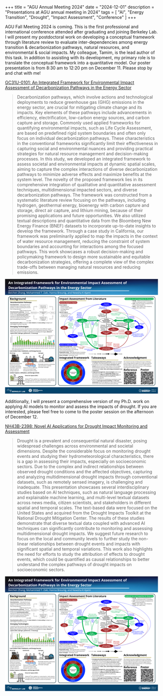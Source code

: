 +++
title = "AGU Annual Meeting 2024"
date = "2024-12-01"
description = "Presentations at AGU annual meeting in 2024"
tags = [
    "AI",
    "Energy Transition",
    "Drought",
    "Impact Assessment",
    "Conference"
]
+++

AGU Fall Meeting 2024 is coming. This is the first professional and international conference attended after graduating and joining Berkeley Lab. I will present my postdoctoral work on developing a conceptual framework through literature review to evaluate inter-dependencies among energy transition & decarbonization pathways, natural resources, and environmental & social impacts. My colleague, Tamim, is the lead author of this task. In addition to assisting with its development, my primary role is to translate the conceptual framework into a quantitative model. Our poster presentation is from 8:30 am to 12:20 pm on December 11. Please stop by and chat with me!

[GC31U-0101: An Integrated Framework for Environmental Impact Assessment of Decarbonization Pathways in the Energy Sector](https://agu.confex.com/agu/agu24/meetingapp.cgi/Paper/1659779)

> Decarbonization pathways, which involve actions and technological deployments to reduce greenhouse gas (GHG) emissions in the energy sector, are crucial for mitigating climate change and its impacts. Key elements of these pathways include advancements in efficiency, electrification, low-carbon energy sources, and carbon capture and storage. Commonly used applied frameworks for quantifying environmental impacts, such as Life Cycle Assessment, are based on predefined rigid system boundaries and often only focus on individual decarbonization pathways. These characteristics in the conventional frameworks significantly limit their effectiveness in capturing social and environmental nuances and providing practical strategies for natural resource management and decision-making processes. In this study, we developed an integrated framework to assess societal and environmental impacts at dynamic spatial scales, aiming to capture the complex interactions of diverse decarbonization pathways to minimize adverse effects and maximize benefits at the system level. The novelty of the proposed framework lies in its comprehensive integration of qualitative and quantitative assessment techniques, multidimensional impacted sectors, and diverse decarbonization pathways. The framework was constructed from a systematic literature review focusing on the pathways, including hydrogen, geothermal energy, bioenergy with carbon capture and storage, direct air capture, and lithium mining, because of their promising applications and future opportunities. We also utilized textual descriptions and quantitative data from the Bloomberg New Energy Finance (BNEF) datasets to incorporate up-to-date insights to develop the framework. Through a case study in California, our framework was preliminarily applied to map the impacts in the context of water resource management, reducing the constraint of system boundaries and accounting for interactions among the focused pathways. This work showcases a robust decision-making and policymaking framework to design more sustainable and equitable decarbonization strategies, offering a complete view of the complex trade-offs between managing natural resources and reducing emissions.

![{AGU2024_Energy_Transition}](/presentations/AGU2024_Energy_Transition.png)

Additionally, I will present a comprehensive version of my Ph.D. work on applying AI models to monitor and assess the impacts of drought. If you are interested, please feel free to come to the poster session on the afternoon of December 12.

[NH43B-2398: Novel AI Applications for Drought Impact Monitoring and Assessment](https://agu.confex.com/agu/agu24/meetingapp.cgi/Paper/1703715)

> Drought is a prevalent and consequential natural disaster, posing widespread challenges across environmental and societal dimensions. Despite the considerable focus on monitoring drought events and studying their hydrometeorological characteristics, there is a gap in assessing their impacts, especially on socioeconomic sectors. Due to the complex and indirect relationships between observed drought conditions and the affected objectives, capturing and analyzing multidimensional drought impacts through conventional datasets, such as remotely sensed imagery, is challenging and inadequate. This presentation showcases several interdisciplinary studies based on AI techniques, such as natural language processing and explainable machine learning, and multi-level textual datasets across news media, citizen scientists, and stakeholders in different spatial and temporal scales. The text-based data were focused on the United States and acquired from the Drought Impacts Toolkit at the National Drought Mitigation Center. The results of these studies demonstrate that diverse textual data coupled with advanced AI techniques can significantly contribute to monitoring and assessing multidimensional drought impacts. We suggest future research to focus on the local and community levels to further study the non-linear relationships between drought events and impacts with significant spatial and temporal variations. This work also highlights the need for efforts to study the attribution of effects to drought events, which could be quantified as causal relationships to better understand the complex pathways of drought impacts on socioeconomic sectors.

![{AGU2024_Energy_Transition}](/presentations/AGU2024_Energy_Transition.png)
